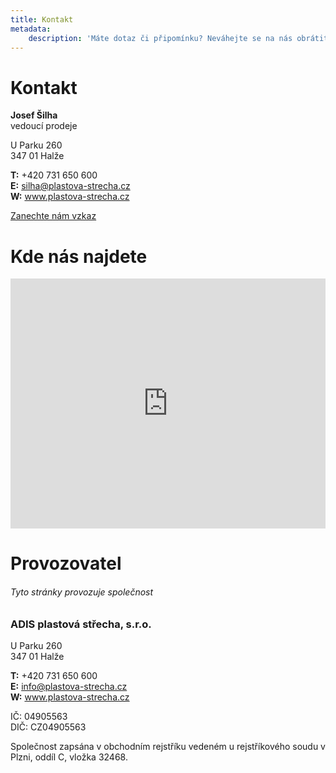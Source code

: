 ```yaml
---
title: Kontakt
metadata:
    description: 'Máte dotaz či připomínku? Neváhejte se na nás obrátit. Odpovíme obratem.'
---
```


# Kontakt
**Josef Šilha**  
vedoucí prodeje

U Parku 260  
347 01 Halže

**T:** +420 731 650 600  
**E:** silha@plastova-strecha.cz  
**W:** www.plastova-strecha.cz

<a href="./kontakt/formular" class="button">Zanechte nám vzkaz</a>

# Kde nás najdete
<iframe style="border: 0; margin: 0px auto;" src="https://www.google.com/maps/embed?pb=!1m18!1m12!1m3!1d2573.694319919897!2d12.579430815438068!3d49.829410189798836!2m3!1f0!2f0!3f0!3m2!1i1024!2i768!4f13.1!3m3!1m2!1s0x47a0655f5f91d839%3A0xd6c5c5339b9be7a7!2sADIS+plastov%C3%A1+st%C5%99echa%2C+s.r.o.!5e0!3m2!1scs!2scz!4v1490282054673" width="100%" height="400" frameborder="0" allowfullscreen=""></iframe>

# Provozovatel
###### Tyto stránky provozuje společnost  
### ADIS plastová střecha, s.r.o.  
U Parku 260  
347 01 Halže 

**T:** +420 731 650 600  
**E:** info@plastova-strecha.cz  
**W:** www.plastova-strecha.cz

IČ: 04905563  
DIČ: CZ04905563
 
Společnost zapsána v obchodním rejstříku vedeném u rejstříkového soudu v Plzni, oddíl C, vložka 32468.